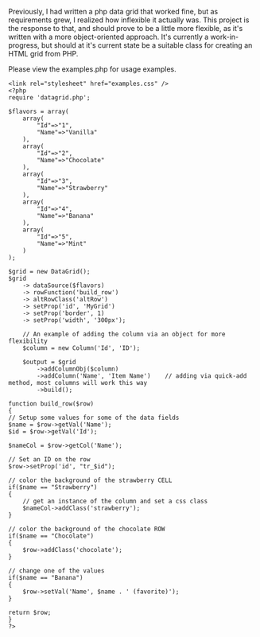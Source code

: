 <p>Previously, I had written a php data grid that worked fine, but as requirements grew, I realized how inflexible it actually was.  This project is the response to that, and should prove to be a little more flexible, as it's written with a more object-oriented approach.  It's currently a work-in-progress, but should at it's current state be a suitable class for creating an HTML grid from PHP.</p>

<p>Please view the examples.php for usage examples.</p>

<pre><code>&lt;link rel="stylesheet" href="examples.css" /&gt;
&lt;?php
require 'datagrid.php';

$flavors = array(
    array(
        "Id"=&gt;"1",
        "Name"=&gt;"Vanilla"
    ),
    array(
        "Id"=&gt;"2",
        "Name"=&gt;"Chocolate"
    ),
    array(
        "Id"=&gt;"3",
        "Name"=&gt;"Strawberry"
    ),
    array(
        "Id"=&gt;"4",
        "Name"=&gt;"Banana"
    ),
    array(
        "Id"=&gt;"5",
        "Name"=&gt;"Mint"
    )
);

$grid = new DataGrid();
$grid
    -&gt; dataSource($flavors)
    -&gt; rowFunction('build_row')
    -&gt; altRowClass('altRow')
    -&gt; setProp('id', 'MyGrid')
    -&gt; setProp('border', 1)
    -&gt; setProp('width', '300px');

    // An example of adding the column via an object for more flexibility
    $column = new Column('Id', 'ID');

    $output = $grid
        -&gt;addColumnObj($column)
        -&gt;addColumn('Name', 'Item Name')    // adding via quick-add method, most columns will work this way
        -&gt;build();

function build_row($row)
{
// Setup some values for some of the data fields
$name = $row-&gt;getVal('Name');
$id = $row-&gt;getVal('Id');

$nameCol = $row-&gt;getCol('Name');

// Set an ID on the row
$row-&gt;setProp('id', "tr_$id");

// color the background of the strawberry CELL
if($name == "Strawberry")
{
    // get an instance of the column and set a css class
    $nameCol-&gt;addClass('strawberry');
}

// color the background of the chocolate ROW
if($name == "Chocolate")    
{
    $row-&gt;addClass('chocolate');
}

// change one of the values
if($name == "Banana")   
{
    $row-&gt;setVal('Name', $name . ' (favorite)');
}

return $row;
}
?&gt;
</code></pre>

